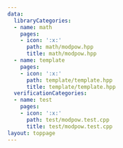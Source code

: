 ```yaml
---
data:
  libraryCategories:
  - name: math
    pages:
    - icon: ':x:'
      path: math/modpow.hpp
      title: math/modpow.hpp
  - name: template
    pages:
    - icon: ':x:'
      path: template/template.hpp
      title: template/template.hpp
  verificationCategories:
  - name: test
    pages:
    - icon: ':x:'
      path: test/modpow.test.cpp
      title: test/modpow.test.cpp
layout: toppage
---
```

